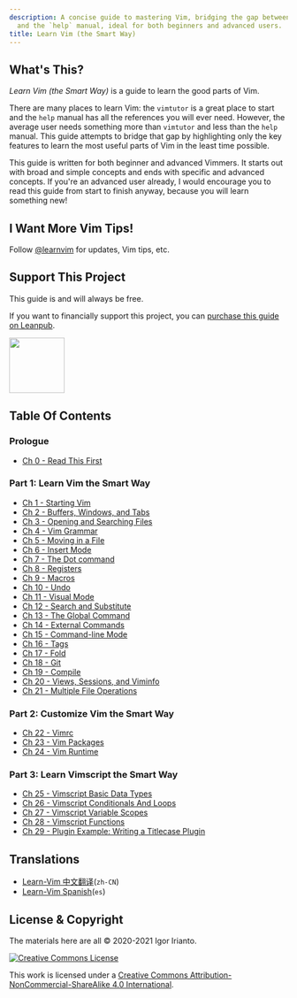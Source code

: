 ```yaml
---
description: A concise guide to mastering Vim, bridging the gap between `vimtutor`
  and the `help` manual, ideal for both beginners and advanced users.
title: Learn Vim (the Smart Way)
---
```


## What's This?

*Learn Vim (the Smart Way)* is a guide to learn the good parts of Vim.

There are many places to learn Vim: the `vimtutor` is a great place to start and the `help` manual has all the references you will ever need. However, the average user needs something more than `vimtutor` and less than the `help` manual. This guide attempts to bridge that gap by highlighting only the key features to learn the most useful parts of Vim in the least time possible.

This guide is written for both beginner and advanced Vimmers. It starts out with broad and simple concepts and ends with specific and advanced concepts. If you're an advanced user already, I would encourage you to read this guide from start to finish anyway, because you will learn something new!

## I Want More Vim Tips!

Follow [@learnvim](https://twitter.com/learnvim) for updates, Vim tips, etc.

## Support This Project

This guide is and will always be free.

If you want to financially support this project, you can [purchase this guide on Leanpub](https://leanpub.com/learnvim).

<a href="https://leanpub.com/learnvim"><img src="/images/learn-vim-cover.png" width="100"></a>

## Table Of Contents

### Prologue

- [Ch 0     - Read This First](ch00_read_this_first)

### Part 1: Learn Vim the Smart Way

- [Ch 1     - Starting Vim](ch01_starting_vim)
- [Ch 2     - Buffers, Windows, and Tabs](ch02_buffers_windows_tabs)
- [Ch 3     - Opening and Searching Files](ch03_searching_files)
- [Ch 4     - Vim Grammar](ch04_vim_grammar)
- [Ch 5     - Moving in a File](ch05_moving_in_file)
- [Ch 6     - Insert Mode](ch06_insert_mode)
- [Ch 7     - The Dot command](ch07_the_dot_command)
- [Ch 8     - Registers](ch08_registers)
- [Ch 9     - Macros](ch09_macros)
- [Ch 10    - Undo](ch10_undo)
- [Ch 11    - Visual Mode](ch11_visual_mode)
- [Ch 12    - Search and Substitute](ch12_search_and_substitute)
- [Ch 13    - The Global Command](ch13_the_global_command)
- [Ch 14    - External Commands](ch14_external_commands)
- [Ch 15    - Command-line Mode](ch15_command-line_mode)
- [Ch 16    - Tags](ch16_tags)
- [Ch 17    - Fold](ch17_fold)
- [Ch 18    - Git](ch18_git)
- [Ch 19    - Compile](ch19_compile)
- [Ch 20    - Views, Sessions, and Viminfo](ch20_views_sessions_viminfo)
- [Ch 21    - Multiple File Operations](ch21_multiple_file_operations)

### Part 2: Customize Vim the Smart Way

- [Ch 22 - Vimrc](ch22_vimrc)
- [Ch 23 - Vim Packages](ch23_vim_packages)
- [Ch 24 - Vim Runtime](ch24_vim_runtime)

### Part 3: Learn Vimscript the Smart Way

- [Ch 25 - Vimscript Basic Data Types](ch25_vimscript_basic_data_types)
- [Ch 26 - Vimscript Conditionals And Loops](ch26_vimscript_conditionals_and_loops)
- [Ch 27 - Vimscript Variable Scopes](ch27_vimscript_variable_scopes)
- [Ch 28 - Vimscript Functions](ch28_vimscript_functions)
- [Ch 29 - Plugin Example: Writing a Titlecase Plugin](ch29_plugin_example_writing-a-titlecase-plugin)

## Translations
- [Learn-Vim 中文翻译](https://github.com/wsdjeg/Learn-Vim_zh_cn)(`zh-CN`)
- [Learn-Vim Spanish](https://github.com/victorhck/learn-Vim-es)(`es`)

## License & Copyright
The materials here are all © 2020-2021 Igor Irianto.

<a rel="license" href="http://creativecommons.org/licenses/by-nc-sa/4.0/"><img alt="Creative Commons License" style="border-width:0" src="https://licensebuttons.net/l/by-nc-sa/4.0/88x31.png" /></a><br />

This work is licensed under a <a rel="license" href="http://creativecommons.org/licenses/by-nc-sa/4.0/">Creative Commons Attribution-NonCommercial-ShareAlike 4.0 International</a>.